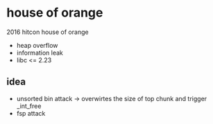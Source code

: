 # house of orange

2016 hitcon house of orange

* heap overflow 
* information leak 
* libc &lt;= 2.23

## idea

* unsorted bin attack -&gt; overwirtes the size of top chunk and trigger \_int\_free
* fsp attack 

